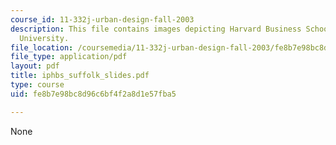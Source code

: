 ```yaml
---
course_id: 11-332j-urban-design-fall-2003
description: This file contains images depicting Harvard Business School and Suffolk
  University.
file_location: /coursemedia/11-332j-urban-design-fall-2003/fe8b7e98bc8d96c6bf4f2a8d1e57fba5_iphbs_suffolk_slides.pdf
file_type: application/pdf
layout: pdf
title: iphbs_suffolk_slides.pdf
type: course
uid: fe8b7e98bc8d96c6bf4f2a8d1e57fba5

---
```

None